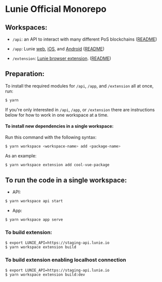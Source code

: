 # Lunie Official Monorepo

## Workspaces:

- `/api`: an API to interact with many different PoS blockchains
    ([README](https://github.com/luniehq/lunie/blob/develop/api/README.md))

- `/app`: Lunie [web](https://app.lunie.io), [iOS](https://testflight.apple.com/join/mFLnwrWM), and [Android](https://play.google.com/store/apps/details?id=org.lunie.lunie)
    ([README](https://github.com/luniehq/lunie/blob/develop/app/README.md))

- `/extension`: [Lunie browser extension](https://chrome.google.com/webstore/detail/lunie-browser-extension/hbaijkfbhhdhhjdfbpdafkjimohblhgf).
    ([README](https://github.com/luniehq/lunie/blob/develop/extension/README.md))

## Preparation:

To install the required modules for `/api`, `/app`, and `/extension` all at once, run:

```bash
$ yarn
```

If you're only interested in `/api`, `/app`, or `/extension` there are instructions below for how to work in one workspace at a time.

#### To install new dependencies in a single workspace:

Run this command with the following syntax:

```bash
$ yarn workspace <workspace-name> add <package-name>
```

As an example:

```bash
$ yarn workspace extension add cool-vue-package
```

## To run the code in a single workspace:

- API:
```bash
$ yarn workspace api start
```

- App:
```bash
$ yarn workspace app serve
```

### To build extension:

```bash
$ export LUNIE_API=https://staging-api.lunie.io
$ yarn workspace extension build
```

### To build extension enabling localhost connection

```bash
$ export LUNIE_API=https://staging-api.lunie.io
$ yarn workspace extension build:dev
```
